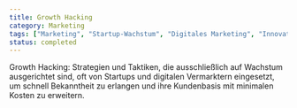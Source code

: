 ```yaml
---
title: Growth Hacking
category: Marketing
tags: ["Marketing", "Startup-Wachstum", "Digitales Marketing", "Innovation"]
status: completed
---
```

Growth Hacking: Strategien und Taktiken, die ausschließlich auf Wachstum ausgerichtet sind, oft von Startups und digitalen Vermarktern eingesetzt, um schnell Bekanntheit zu erlangen und ihre Kundenbasis mit minimalen Kosten zu erweitern.